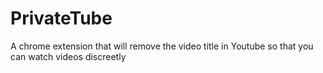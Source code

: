 # PrivateTube
A chrome extension that will remove the video title in Youtube so that you can watch videos discreetly
 
